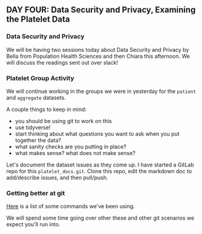 ## DAY FOUR:  Data Security and Privacy, Examining the Platelet Data


### Data Security and Privacy
We will be having two sessions today about Data Security and Privacy by Bella from Population Health Sciences and then Chiara this afternoon. We will discuss the readings sent out over slack!


### Platelet Group Activity

We will continue working in the groups we were in yesterday for the `patient` and `aggregate` datasets.

A couple things to keep in mind:
  * you should be using git to work on this
  * use tidyverse!
  * start thinking about what questions you want to ask when you put together the data? 
  * what sanity checks are you putting in place?
  * what makes sense? what does not make sense?

Let's document the dataset issues as they come up. I have started a GitLab repo for this `platelet_docs.git`. Clone this repo, edit the markdown doc to add/describe issues, and then pull/push. 

### Getting better at git

[Here](../../resources/git_gitlab_help.md) is a list of some commands we've been using.

We will spend some time going over other these and other git scenarios we expect you'll run into.